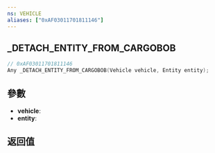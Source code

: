 ```yaml
---
ns: VEHICLE
aliases: ["0xAF03011701811146"]
---
```

## _DETACH_ENTITY_FROM_CARGOBOB

```c
// 0xAF03011701811146
Any _DETACH_ENTITY_FROM_CARGOBOB(Vehicle vehicle, Entity entity);
```

## 參數
* **vehicle**: 
* **entity**: 

## 返回值
